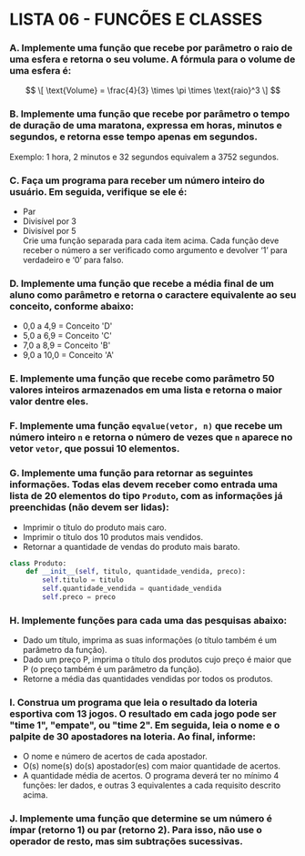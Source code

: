 # LISTA 06 - FUNCÕES E CLASSES
### A. Implemente uma função que recebe por parâmetro o raio de uma esfera e retorna o seu volume. A fórmula para o volume de uma esfera é:  
$$
\[ \text{Volume} = \frac{4}{3} \times \pi \times \text{raio}^3 \]
$$
### B. Implemente uma função que recebe por parâmetro o tempo de duração de uma maratona, expressa em horas, minutos e segundos, e retorna esse tempo apenas em segundos.  
Exemplo: 1 hora, 2 minutos e 32 segundos equivalem a 3752 segundos.

### C. Faça um programa para receber um número inteiro do usuário. Em seguida, verifique se ele é:
- Par
- Divisível por 3
- Divisível por 5  
Crie uma função separada para cada item acima. Cada função deve receber o número a ser verificado como argumento e devolver ‘1’ para verdadeiro e ‘0’ para falso.

### D. Implemente uma função que recebe a média final de um aluno como parâmetro e retorna o caractere equivalente ao seu conceito, conforme abaixo:
- 0,0 a 4,9 = Conceito 'D'
- 5,0 a 6,9 = Conceito 'C'
- 7,0 a 8,9 = Conceito 'B'
- 9,0 a 10,0 = Conceito 'A'

### E. Implemente uma função que recebe como parâmetro 50 valores inteiros armazenados em uma lista e retorna o maior valor dentre eles.

### F. Implemente uma função `eqvalue(vetor, n)` que recebe um número inteiro `n` e retorna o número de vezes que `n` aparece no vetor `vetor`, que possui 10 elementos.

### G. Implemente uma função para retornar as seguintes informações. Todas elas devem receber como entrada uma lista de 20 elementos do tipo `Produto`, com as informações já preenchidas (não devem ser lidas):
- Imprimir o título do produto mais caro.
- Imprimir o título dos 10 produtos mais vendidos.
- Retornar a quantidade de vendas do produto mais barato.

```python
class Produto:
    def __init__(self, titulo, quantidade_vendida, preco):
        self.titulo = titulo
        self.quantidade_vendida = quantidade_vendida
        self.preco = preco
```
### H. Implemente funções para cada uma das pesquisas abaixo:
-  Dado um título, imprima as suas informações (o título também é um parâmetro da função).
-  Dado um preço P, imprima o título dos produtos cujo preço é maior que P (o preço também é um parâmetro da função).
-  Retorne a média das quantidades vendidas por todos os produtos.
### I. Construa um programa que leia o resultado da loteria esportiva com 13 jogos. O resultado em cada jogo pode ser "time 1", "empate", ou "time 2". Em seguida, leia o nome e o palpite de 30 apostadores na loteria. Ao final, informe:
-  O nome e número de acertos de cada apostador.
-  O(s) nome(s) do(s) apostador(es) com maior quantidade de acertos.
-   A quantidade média de acertos. O programa deverá ter no mínimo 4 funções: ler dados, e outras 3 equivalentes a cada requisito descrito acima.
### J. Implemente uma função que determine se um número é ímpar (retorno 1) ou par (retorno 2). Para isso, não use o operador de resto, mas sim subtrações sucessivas.


